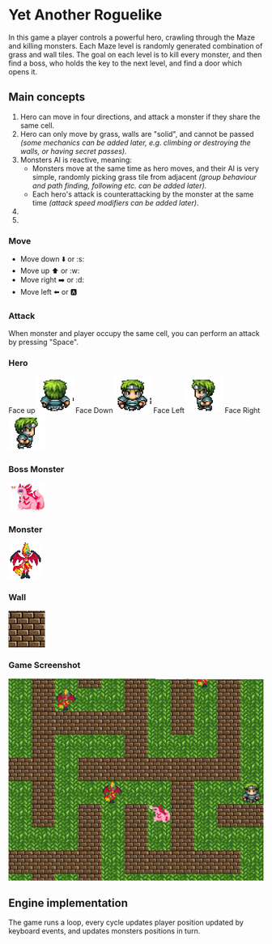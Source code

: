 # Yet Another Roguelike

In this game a player controls a powerful hero, crawling through the Maze and killing monsters. Each Maze level is
randomly generated combination of grass and wall tiles. The goal on each level is to kill every monster, and then find a
boss, who holds the key to the next level, and find a door which opens it.

## Main concepts

1. Hero can move in four directions, and attack a monster if they share the same cell.
2. Hero can only move by grass, walls are "solid", and cannot be passed _(some mechanics can be added later, e.g.
   climbing or destroying the walls, or having secret passes)._
3. Monsters AI is reactive, meaning:
    * Monsters move at the same time as hero moves, and their AI is very simple, randomly picking grass tile from
      adjacent _(group behaviour and path finding, following etc. can be added later)._
    * Each hero's attack is counterattacking by the monster at the same time _(attack speed modifiers can be added
      later)_.
4.
5.

### Move

- Move down :arrow_down: or :s:
- Move up :arrow_up: or :w:
- Move right :arrow_right: or :d:
- Move left :arrow_left: or :a:

### Attack

When monster and player occupy the same cell, you can perform an attack by pressing "Space".

### Hero

Face up ![Hero Face Up](src/main/resources/images/hero-up.gif)
Face Down ![Hero Face Down](src/main/resources/images/hero-down.gif)
Face Left ![Hero Face Left](src/main/resources/images/hero-left.gif)
Face Right ![Hero Face Right](src/main/resources/images/hero-right.gif)

### Boss Monster

![Boss Monster](src/main/resources/images/boss.png)

### Monster

![Monster](src/main/resources/images/monster.gif)

### Wall

![Wall](src/main/resources/images/wall.jpg)

### Game Screenshot

![Game Screenshot](src/main/resources/images/Game_Screenshot.png)

## Engine implementation

The game runs a loop, every cycle updates player position updated by keyboard events, and updates monsters positions in
turn.